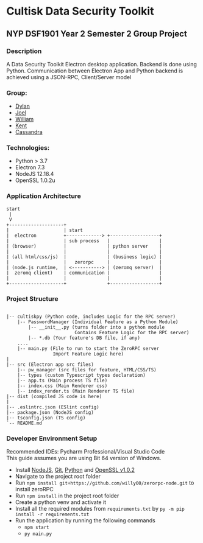# Cultisk Data Security Toolkit

## NYP DSF1901 Year 2 Semester 2 Group Project

### Description

A Data Security Toolkit Electron desktop application.
Backend is done using Python. 
Communication between Electron App and Python backend is achieved using a JSON-RPC, Client/Server model

### Group:

* [Dylan](https://github.com/Dylan-Liew)
* [Joel](https://github.com/j041)
* [William](https://github.com/willy00)
* [Kent](https://github.com/kentlow2002)
* [Cassandra](https://github.com/Cassandra-Fu)

### Technologies:
* Python > 3.7
* Electron 7.3
* NodeJS 12.18.4
* OpenSSL 1.0.2u

### Application Architecture

```text
start
 |
 V
+--------------------+
|                    | start
|  electron          +-------------> +------------------+
|                    | sub process   |                  |
| (browser)          |               | python server    |
|                    |               |                  |
| (all html/css/js)  |               | (business logic) |
|                    |   zerorpc     |                  |
| (node.js runtime,  | <-----------> | (zeromq server)  |
|  zeromq client)    | communication |                  |
|                    |               |                  |
+--------------------+               +------------------+
```

### Project Structure

```text

|-- cultiskpy (Python code, includes Logic for the RPC server)
    |-- PasswordManager (Individual Feature as a Python Module)
        |-- __init__.py (turns folder into a python module
                         Contains Feature Logic for the RPC server)
        |-- *.db (Your feature's DB file, if any)
    ....
    |-- main.py (File to run to start the ZeroRPC server
                 Import Feature Logic here)
|
|-- src (Electron app src files)
    |-- pw_manager (src files for feature, HTML/CSS/TS)
    |-- types (custom Typescript types declaration)
    |-- app.ts (Main process TS file)
    |-- index.css (Main Renderer css)
    |-- index_render.ts (Main Renderer TS file)
|-- dist (compiled JS code is here)
|
|-- .eslintrc.json (ESlint config)
|-- package.json (NodeJS config)
|-- tsconfig.json (TS config)
`-- README.md
```
  
### Developer Environment Setup
Recommended IDEs: Pycharm Professional/Visual Studio Code  
This guide assumes you are using Bit 64 version of Windows.

* Install [NodeJS](https://nodejs.org/en/download/), [Git](https://git-scm.com/downloads), [Python](https://www.python.org/downloads/) and [OpenSSL v1.0.2](https://web.archive.org/web/20200427093430/https://slproweb.com/download/Win64OpenSSL-1_0_2u.exe)
* Navigate to the project root folder
* Run `npm install git+https://github.com/willy00/zerorpc-node.git` to install zeroRPC
* Run `npm install` in the project root folder
* Create a python venv and activate it
* Install all the required modules from `requirements.txt` by `py -m pip install -r requirements.txt`
* Run the application by running the following commands
  * `npm start`
  * `py main.py`

